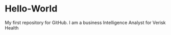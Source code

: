 # Hello-World
My first repository for GitHub.
I am a business Intelligence Analyst for Verisk Health

